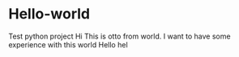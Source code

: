 # Hello-world
Test python project
 Hi This is otto from world. I want to have some experience with this world
 Hello hel
